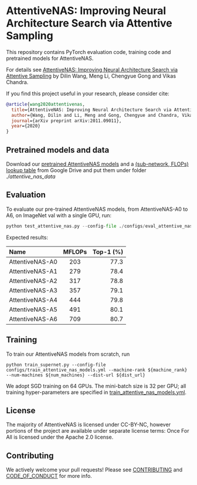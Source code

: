 # AttentiveNAS: Improving Neural Architecture Search via Attentive Sampling
This repository contains PyTorch evaluation code, training code and pretrained models for AttentiveNAS. 

For details see [AttentiveNAS: Improving Neural Architecture Search via Attentive Sampling](https://arxiv.org/pdf/2011.09011.pdf "AttentiveNAS: Improving Neural Architecture Search via Attentive Sampling") by Dilin Wang, Meng Li, Chengyue Gong and Vikas Chandra.

If you find this project useful in your research, please consider cite:

```BibTex
@article{wang2020attentivenas,
  title={AttentiveNAS: Improving Neural Architecture Search via Attentive Sampling},
  author={Wang, Dilin and Li, Meng and Gong, Chengyue and Chandra, Vikas},
  journal={arXiv preprint arXiv:2011.09011},
  year={2020}
}
```

## Pretrained models and data 
Download our [pretrained AttentiveNAS models](https://drive.google.com/file/d/1cCla-OQNIAn-rjsY2b832DuP59ZKr8uh/view?usp=sharing) and a [(sub-network, FLOPs) lookup table](https://drive.google.com/file/d/1ZYeKDoxg8ELFJUtAIEJoH1iJ8eANKpDB/view?usp=sharing) from Google Drive and put them under folder *./attentive_nas_data*

## Evaluation 
To evaluate our pre-trained AttentiveNAS models, from AttentiveNAS-A0 to A6, on ImageNet val with a single GPU, run:

```python
python test_attentive_nas.py --config-file ./configs/eval_attentive_nas_models.yml --model a[0-6]
```

Expected results:

| Name  | MFLOPs  | Top-1 (%) |
| :------------ |:---------------:| -----:|
| AttentiveNAS-A0      | 203 | 77.3 |
| AttentiveNAS-A1     | 279 | 78.4 |
| AttentiveNAS-A2     | 317 | 78.8 |
| AttentiveNAS-A3    | 357 | 79.1 |
| AttentiveNAS-A4     | 444 | 79.8 |
| AttentiveNAS-A5     | 491 | 80.1 |
| AttentiveNAS-A6     | 709 | 80.7 |


## Training
To train our AttentiveNAS models from scratch, run
```
python train_supernet.py --config-file configs/train_attentive_nas_models.yml --machine-rank ${machine_rank} --num-machines ${num_machines} --dist-url ${dist_url}
```
We adopt SGD training on 64 GPUs. The mini-batch size is 32 per GPU; all training hyper-parameters are specified in [train_attentive_nas_models.yml](configs/train_attentive_nas_models.yml). 

## License 
The majority of AttentiveNAS is licensed under CC-BY-NC, however portions of the project are available under separate license terms: Once For All is licensed under the Apache 2.0 license.

## Contributing 
We actively welcome your pull requests! Please see [CONTRIBUTING](CONTRIBUTING.md) and [CODE_OF_CONDUCT](CODE_OF_CONDUCT.md) for more info.



